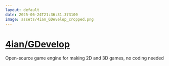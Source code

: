 ```yaml
---
layout: default
date: 2025-06-24T21:36:31.373100
image: assets/4ian_GDevelop_cropped.png
---
```


# [4ian/GDevelop](https://github.com/4ian/GDevelop)

Open-source game engine for making 2D and 3D games, no coding needed
